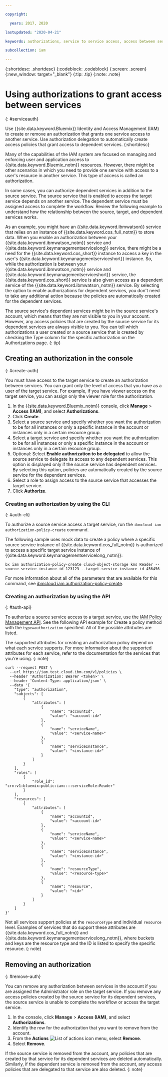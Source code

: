 ```yaml
---

copyright:

  years: 2017, 2020

lastupdated: "2020-04-21"

keywords: authorizations, service to service access, access between services, dependent service, source service, target service, assigned access, access policies

subcollection: iam

---
```


{:shortdesc: .shortdesc}
{:codeblock: .codeblock}
{:screen: .screen}
{:new_window: target="_blank"}
{:tip: .tip}
{:note: .note}


# Using authorizations to grant access between services
{: #serviceauth}

Use {{site.data.keyword.Bluemix}} Identity and Access Management (IAM) to create or remove an authorization that grants one service access to another service. Use authorization delegation to automatically create access policies that grant access to dependent services.
{:shortdesc}

Many of the capabilities of the IAM system are focused on managing and enforcing user and application access to {{site.data.keyword.Bluemix_notm}} resources. However, there might be other scenarios in which you need to provide one service with access to a user's resource in another service. This type of access is called an authorization.

In some cases, you can authorize dependent services in addition to the source service. The source service that is enabled to access the target service depends on another service. The dependent service must be assigned access to complete the workflow. Review the following example to understand how the relationship between the source, target, and dependent services works.

As an example, you might have an {{site.data.keyword.ibmwatson}} service that relies on an instance of {{site.data.keyword.cos_full_notm}} to store data. When you enable an authorization between your {{site.data.keyword.ibmwatson_notm}} service and {{site.data.keyword.keymanagementservicelong}} service, there might be a need for the {{site.data.keyword.cos_short}} instance to access a key in the user's {{site.data.keyword.keymanagementserviceshort}} instance. So, while the authorization is between your {{site.data.keyword.ibmwatson_notm}} service and {{site.data.keyword.keymanagementserviceshort}} service, the {{site.data.keyword.cos_short}} service is also given access as a dependent service of the {{site.data.keyword.ibmwatson_notm}} service. By selecting the option to enable authorizations for dependent services, you don't need to take any additional action because the policies are automatically created for the dependent services.

The source service's dependent services might be in the source service's account, which means that they are not visible to you in your account. However, any access policies that are created by the source service for its dependent services are always visible to you. You can tell which authorizations a user created or a source service that is created by checking the Type column for the specific authorization on the Authorizations page.
{: tip}


## Creating an authorization in the console
{: #create-auth}

You must have access to the target service to create an authorization between services. You can grant only the level of access that you have as a user of the target service. For example, if you have viewer access on the target service, you can assign only the viewer role for the authorization.

1. In the {{site.data.keyword.Bluemix_notm}} console, click **Manage** &gt; **Access (IAM)**, and select **Authorizations**.
2. Click **Create**.
3. Select a source service and specify whether you want the authorization to be for all instances or only a specific instance in the account or instances only in a certain resource group. 
4. Select a target service and specify whether you want the authorization to be for all instances or only a specific instance in the account or instances only in a certain resource group.
4. Optional: Select **Enable authorization to be delegated** to allow the source service to delegate its access to any dependent services. This option is displayed only if the source service has dependent services. By selecting this option, policies are automatically created by the source service for the dependent services.
5. Select a role to assign access to the source service that accesses the target service.
6. Click **Authorize**.

### Creating an authorization by using the CLI
{: #auth-cli}

To authorize a source service access a target service, run the `ibmcloud iam authorization-policy-create` command. 

The following sample uses mock data to create a policy where a specific source service instance of {{site.data.keyword.cos_full_notm}} is authorized to access a specific target service instance of {{site.data.keyword.keymanagementservicelong_notm}}:

```
bx iam authorization-policy-create cloud-object-storage kms Reader --source-service-instance-id 123123 --target-service-instance-id 456456
```

For more information about all of the parameters that are available for this command, see [ibmcloud iam authorization-policy-create](/docs/cli?topic=cloud-cli-ibmcloud_commands_iam#ibmcloud_iam_authorization_policy_create).

### Creating an authorization by using the API
{: #auth-api}

To authorize a source service access to a target service, use the [IAM Policy Management API](/apidocs/iam-policy-management#create-a-policy). See the following API example for Create a policy method with the `type=authorization` specified. All of the possible attributes are listed.

The supported attributes for creating an authorization policy depend on what each service supports. For more information about the supported attributes for each service, refer to the documentation for the services that you're using.
{: note}

```
curl --request POST \
  --url https://iam.test.cloud.ibm.com/v1/policies \
  --header 'Authorization: Bearer <token>' \
  --header 'Content-Type: application/json' \
  --data '{
    "type": "authorization",
    "subjects": [
        {
            "attributes": [
                {
                    "name": "accountId",
                    "value": "<account-id>"
                },
                {
                    "name": "serviceName",
                    "value": "<service-name>"
                },
                {
                    "name": "serviceInstance",
                    "value": "<instance-id>"
                }
            ]
        }
    ],
    "roles": [
        {
            "role_id": "crn:v1:bluemix:public:iam::::serviceRole:Reader"
        }
    ],
    "resources": [
        {
            "attributes": [
                {
                    "name": "accountId",
                    "value": "<account-id>"
                },
                {
                    "name": "serviceName",
                    "value": "<service-name>"
                },
                {
                    "name": "serviceInstance",
                    "value": "<instance-id>"
                },
                {
                    "name": "resourceType",
                    "value": "<resource-type>"
                },
                {
                    "name": "resource",
                    "value": "<id>"
                }
            ]
        }
    ]
}'
```

Not all services support policies at the `resourceType` and individual `resource` level. Examples of services that do support these attributes are {{site.data.keyword.cos_full_notm}} and {{site.data.keyword.keymanagementservicelong_notm}}, where buckets and keys are the resource type and the ID is listed to specify the specific resource.
{: note}


## Removing an authorization
{: #remove-auth}

You can remove any authorization between services in the account if you are assigned the Administrator role on the target service. If you remove any access policies created by the source service for its dependent services, the source service is unable to complete the workflow or access the target service.

1. In the console, click **Manage** &gt; **Access (IAM)**, and select **Authorizations**.
2. Identify the row for the authorization that you want to remove from the account.
3. From the **Actions** ![List of actions icon](../icons/action-menu-icon.svg) menu, select **Remove**.
5. Select **Remove**.

If the source service is removed from the account, any policies that are created by that service for its dependent services are deleted automatically. Similarly, if the dependent service is removed from the account, any access policies that are delegated to that service are also deleted.
{: note}
